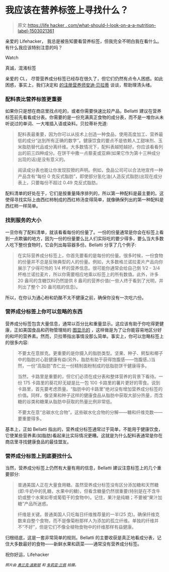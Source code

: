 # 我应该在营养标签上寻找什么？

> 原文:[https://life hacker . com/what-should-I-look-on-a-a-nutrition-label-1503021361](https://lifehacker.com/what-should-i-look-for-on-a-nutrition-label-1503021361)

亲爱的 Lifehacker，
我总是被告知要看营养标签，但我完全不明白我在看什么。有什么我应该特别注意的吗？

Watch

真诚，混淆标签

亲爱的 CL，
尽管营养成分标签已经存在很久了，但它们仍然有点令人困惑。如此困惑，事实上，我们决定和 [的注册营养师安迪·贝拉蒂](http://www.andybellatti.com/) 谈谈，帮助理清头绪。

### 配料表比营养标签更重要

如果你只是想在商店里找点吃的，或者你需要快速比较产品，Bellatti 建议在营养标签前先看看成分表。你需要的是一份充满真正食物的成分表，而不是一堆你从未听说过的单词、一大堆插入语或染料。贝拉蒂补充道:

> 配料表最重要，因为你可以从技术上创造一种食品，使用高度加工、营养最低的成分“达到所有正确的数字”。健康饮食的要点不是依赖人工甜味剂、玉米脂肪替代品或分离纤维。大多数情况下，配料表越短越好。你应该看看列出的前三四种成分。在饼干中撒一点藜麦或亚麻(如果它作为第十三种成分出现的话)是没有意义的。

> 阅读成分表也能让你发现狡猾的声明。例如，食品公司可以合法地宣传一种产品含有“每份 0 克反式脂肪”，即使部分氢化油(人造反式脂肪)出现在成分表上，只要每份不超过 0.49 克反式脂肪。

配料清单的好处在于，它们是按重量降序排列的，所以第一种配料是最主要的。这使得寻找实际上由西红柿制成的西红柿汤变得简单，就像确保列出的第一种配料是西红柿一样简单。

### 找到服务的大小

一旦你有了配料清单，就该看看每份的份量了。一份的份量通常是你会在标签上看到一点欺骗的地方，因为一份的份量要么比人们实际吃的要少得多，要么当大多数人吃下整份食物时，它会列出每容器多份。Bellatti 分享了几个例子:

> 在实际营养成分标签上，你首先要看的是每份的份量。很多时候，一份食物的份量并不总是反映典型的人的份量。例如，大多数格兰诺拉麦片产品向你展示了少得可怜的 1/4 杯的营养信息。很可能你通常会给自己倒 1/2 - 3/4 杯格兰诺拉麦片，所以你需要相应地乘以标签上的所有数值。此外，许多 20 盎司的含糖饮料仍然提供 8 盎司的营养价值(一些人终于看到了光明，并列出了整个 20 盎司瓶的信息)。

所以，在你认为通心粉和奶酪不太不健康之前，确保你没有一次吃六份。

### 营养成分标签上你可以忽略的东西

营养成分标签包含大量信息，通常以百分比和重量显示。这应该有助于你吃得更健康，正如美国食品和药物管理局的 [图显示的](http://www.fda.gov/food/ingredientspackaginglabeling/labelingnutrition/ucm274593.htm) ，这样做是为了让你能容易地区分好的和坏的营养素。然而，贝拉蒂指出事情没那么简单。事实上，你可以忽略标签上的很多内容:

> 不要太在意胖克。更重要的是你摄入的脂肪类型。坚果、种子、鳄梨和椰子中的脂肪对心脏健康有益(另外，脂肪有助于获得饱腹感——饱腹感。)当然，一份“高脂肪”杏仁比一份精制面粉制成的低脂肪饼干健康得多。
> 
> 当然，卡路里是重要的，但它们必须在成分表和整体营养的背景下看待。一份 175 卡路里的葵花籽无疑是比一包 100 卡路里的薯片更好的零食。说到卡路里，首先要考虑质量。“脂肪中的卡路里”绝对没有增加营养成分标签的价值。同样，像坚果和种子这样的健康食品从脂肪中获取大部分热量，而含糖的谷类和糖果从脂肪中获取的热量比例非常低。
> 
> 不要太在意“总碳水化合物”。这些碳水化合物的分解——糖和纤维克数——要重要得多。

基本上，正如 Bellatti 指出的，营养成分标签通常过于简单，不能用于健康饮食，它使某些营养素(如脂肪)看起来比实际情况更糟。这就是为什么配料表通常是你在商店里寻找健康食品的最佳盟友。

### 营养成分标签上到底要找什么

当然，营养成分标签上仍然有大量有用的信息，Bellatti 建议注意标签上的几个重要部分:

> 普通美国人正在大量食用糖。虽然营养成分标签没有区分添加糖和天然糖(即:牛奶中的乳糖，水果中的糖)，但看含糖量仍然很重要(特别是在不含牛奶或整个水果如枣或葡萄干的食物中)。记住，果汁是纯糖；不要被“果汁加糖”产品所迷惑。
> 
> 纤维是关键。普通美国人只吃每日纤维推荐量的一半(25 克)。确保纤维克数来自整个食物，而不是像菊粉那样人为添加的孤立纤维。单独的纤维并不“不好”，但是它们不像全植物食物中的纤维那样有益健康。

归根结底，这是一套非常简单的规则。Bellatti 的主要收获是真正地看成分表，记住大多数最好的食物——新鲜水果和蔬菜——通常没有营养成分标签。

祝你好运，Lifehacker

<small>*照片由*</small> [<small>*弗兰克·波斯顿*</small>](http://www.shutterstock.com/pic.mhtml?id=118451380&src=id) <small>*和*</small> [<small>*朱莉亚·兰佩*</small>](http://www.flickr.com/photos/34774622@N06/4091015415/in/photolist-7evwmx-7wvscM-7wLnfg-9mBtvT-9mExAQ-9mExjs-7CKZSP-7CPPjq-9kzXJ7-9kzXH7-9kzXGQ-d3ksN1-axr4nK-dQu7VA-9mBwGi-9mEzH7-eNcxfJ-eMBKZt-dfPw6t-9mBsTt-8aB67W-844wwg-bQ3NU6-aaGcd6-7Dku2r-8iNahc-7UbcDG-7XeR8o-7YMwMn-8jCPdF-9ghxAZ-9DpZLj-8FP1wj-bLpUV2-eMZh1e-dmEuUb-bpGRmV-8DoQ4u-b9xbeX-eCQxnw-ceRMKW-7Bceto-bzTXSv-9HrTJk-bpcUw6-bjBnr2-aUhxDX-agte3x) <small>*拍摄。*</small>